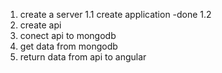 1. create a server
    1.1 create application -done
    1.2 
2. create api
3. conect api to mongodb
4. get data from mongodb
5. return data from api to angular 